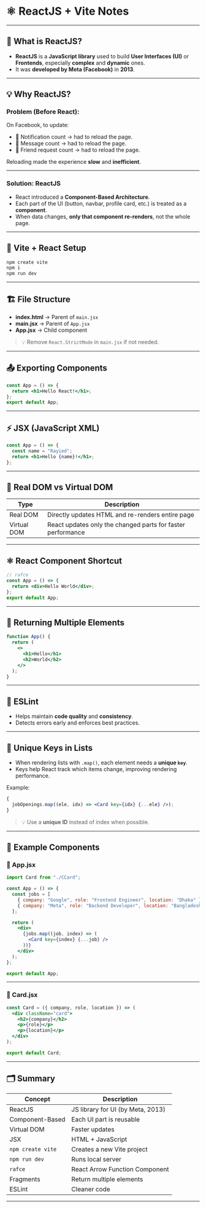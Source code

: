 # ⚛️ ReactJS + Vite Notes

---

## 🧠 What is ReactJS?

- **ReactJS** is a **JavaScript library** used to build **User Interfaces (UI)** or **Frontends**, especially **complex** and **dynamic** ones.
- It was **developed by Meta (Facebook)** in **2013**.

---

## 💡 Why ReactJS?

### Problem (Before React):

On Facebook, to update:

- 🔔 Notification count → had to reload the page.
- 💬 Message count → had to reload the page.
- 👥 Friend request count → had to reload the page.

Reloading made the experience **slow** and **inefficient**.

---

### Solution: ReactJS

- React introduced a **Component-Based Architecture**.
- Each part of the UI (button, navbar, profile card, etc.) is treated as a **component**.
- When data changes, **only that component re-renders**, not the whole page.

---

## 🧩 Vite + React Setup

```bash
npm create vite
npm i
npm run dev
```

---

## 🏗️ File Structure

- **index.html** → Parent of `main.jsx`
- **main.jsx** → Parent of `App.jsx`
- **App.jsx** → Child component

> 💡 Remove `React.StrictMode` in `main.jsx` if not needed.

---

## 📤 Exporting Components

```jsx
const App = () => {
  return <h1>Hello React!</h1>;
};
export default App;
```

---

## ⚡ JSX (JavaScript XML)

```jsx
const App = () => {
  const name = "Rayied";
  return <h1>Hello {name}!</h1>;
};
```

---

## 🌳 Real DOM vs Virtual DOM

| Type        | Description                                                 |
| ----------- | ----------------------------------------------------------- |
| Real DOM    | Directly updates HTML and re-renders entire page            |
| Virtual DOM | React updates only the changed parts for faster performance |

---

## ⚛️ React Component Shortcut

```jsx
// rafce
const App = () => {
  return <div>Hello World</div>;
};
export default App;
```

---

## 🧠 Returning Multiple Elements

```jsx
function App() {
  return (
    <>
      <h1>Hello</h1>
      <h2>World</h2>
    </>
  );
}
```

---

## 🧹 ESLint

- Helps maintain **code quality** and **consistency**.
- Detects errors early and enforces best practices.

---

## 🧱 Unique Keys in Lists

- When rendering lists with `.map()`, each element needs a **unique `key`**.
- Keys help React track which items change, improving rendering performance.

Example:

```jsx
{
  jobOpenings.map((ele, idx) => <Card key={idx} {...ele} />);
}
```

> 💡 Use a **unique ID** instead of index when possible.

---

## 🧱 Example Components

### 🧩 App.jsx

```jsx
import Card from "./CCard";

const App = () => {
  const jobs = [
    { company: "Google", role: "Frontend Engineer", location: "Dhaka" },
    { company: "Meta", role: "Backend Developer", location: "Bangladesh" },
  ];

  return (
    <div>
      {jobs.map((job, index) => (
        <Card key={index} {...job} />
      ))}
    </div>
  );
};

export default App;
```

---

### 💼 Card.jsx

```jsx
const Card = ({ company, role, location }) => (
  <div className="card">
    <h2>{company}</h2>
    <p>{role}</p>
    <p>{location}</p>
  </div>
);

export default Card;
```

---

## 🗂️ Summary

| Concept           | Description                       |
| ----------------- | --------------------------------- |
| ReactJS           | JS library for UI (by Meta, 2013) |
| Component-Based   | Each UI part is reusable          |
| Virtual DOM       | Faster updates                    |
| JSX               | HTML + JavaScript                 |
| `npm create vite` | Creates a new Vite project        |
| `npm run dev`     | Runs local server                 |
| `rafce`           | React Arrow Function Component    |
| Fragments         | Return multiple elements          |
| ESLint            | Cleaner code                      |

---
